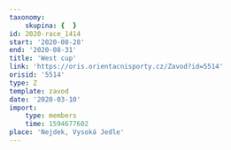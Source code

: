 ```yaml
---
taxonomy:
    skupina: {  }
id: 2020-race_1414
start: '2020-08-28'
end: '2020-08-31'
title: 'West cup'
link: 'https://oris.orientacnisporty.cz/Zavod?id=5514'
orisid: '5514'
type: Z
template: zavod
date: '2020-03-10'
import:
    type: members
    time: 1594677602
place: 'Nejdek, Vysoká Jedle'
---
```


